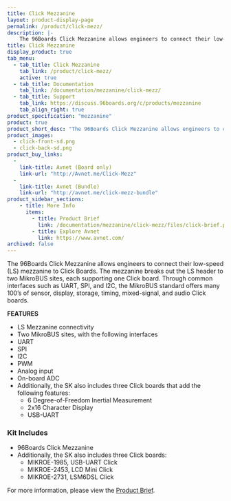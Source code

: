 ```yaml
---
title: Click Mezzanine
layout: product-display-page
permalink: /product/click-mezz/
description: |-
    The 96Boards Click Mezzanine allows engineers to connect their low-speed (LS) mezzanine to Click Boards. The mezzanine breaks out the LS header to two MikroBUS sites, each supporting one Click board. Through common interfaces such as UART, SPI, and I2C, the MikroBUS standard offers many 100’s of sensor, display, storage, timing, mixed-signal, and audio Click boards.
title: Click Mezzanine
display_product: true
tab_menu:
  - tab_title: Click Mezzanine
    tab_link: /product/click-mezz/
    active: true
  - tab_title: Documentation
    tab_link: /documentation/mezzanine/click-mezz/
  - tab_title: Support
    tab_link: https://discuss.96boards.org/c/products/mezzanine
    tab_align_right: true
product_specification: "mezzanine"
product: true
product_short_desc: "The 96Boards Click Mezzanine allows engineers to connect their low-speed (LS) mezzanine to Click Boards. The mezzanine breaks out the LS header to two MikroBUS sites, each supporting one Click board. Through common interfaces such as UART, SPI, and I2C, the MikroBUS standard offers many 100’s of sensor, display, storage, timing, mixed-signal, and audio Click boards."
product_images:
  - click-front-sd.png
  - click-back-sd.png
product_buy_links:
  -
    link-title: Avnet (Board only)
    link-url: "http://Avnet.me/Click-Mezz"
  -
    link-title: Avnet (Bundle)
    link-url: "http://avnet.me/click-mezz-bundle"
product_sidebar_sections:
    - title: More Info
      items:
        - title: Product Brief
          link: /documentation/mezzanine/click-mezz/files/click-brief.pdf
        - title: Explore Avnet
          link: https://www.avnet.com/
archived: false
---
```


The 96Boards Click Mezzanine allows engineers to connect their low-speed (LS) mezzanine to Click Boards. The mezzanine breaks out the LS header to two MikroBUS sites, each supporting one Click board. Through common interfaces such as UART, SPI, and I2C, the MikroBUS standard offers many 100’s of sensor, display, storage, timing, mixed-signal, and audio Click boards.

**FEATURES**

- LS Mezzanine connectivity
- Two MikroBUS sites, with the following interfaces
- UART
- SPI
- I2C
- PWM
- Analog input
- On-board ADC
- Additionally, the SK also includes three Click boards that add the following features:
   - 6 Degree-of-Freedom Inertial Measurement
   - 2x16 Character Display
   - USB-UART

### Kit Includes

- 96Boards Click Mezzanine
- Additionally, the SK also includes three Click boards:
   - MIKROE-1985, USB-UART Click
   - MIKROE-2453, LCD Mini Click
   - MIKROE-2731, LSM6DSL Click

For more information, please view the [Product Brief](/documentation/mezzanine/click-mezz/files/click-brief.pdf).
